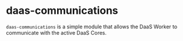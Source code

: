 # daas-communications

`daas-communications` is a simple module that allows the DaaS Worker to
communicate with the active DaaS Cores.